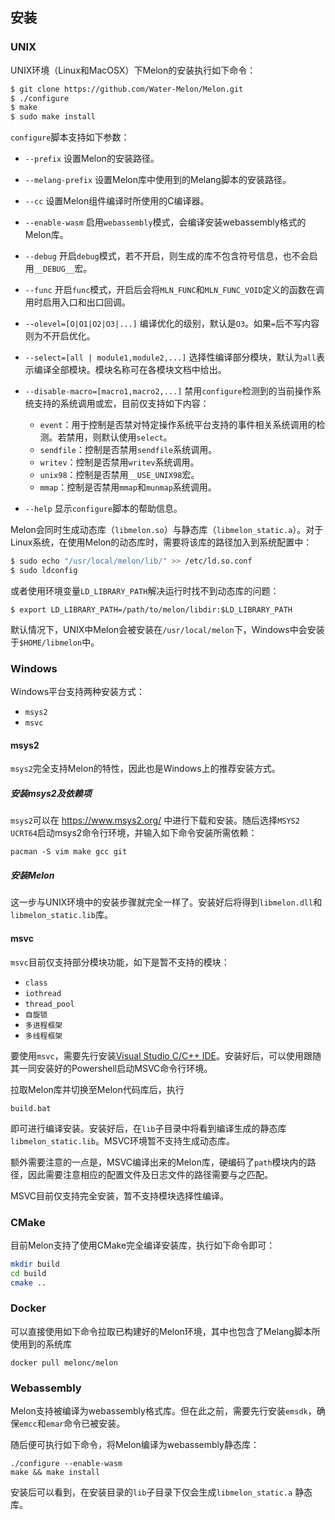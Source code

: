 ## 安装



### UNIX

UNIX环境（Linux和MacOSX）下Melon的安装执行如下命令：

```bash
$ git clone https://github.com/Water-Melon/Melon.git
$ ./configure
$ make
$ sudo make install
```

`configure`脚本支持如下参数：

- `--prefix` 设置Melon的安装路径。
- `--melang-prefix` 设置Melon库中使用到的Melang脚本的安装路径。
- `--cc` 设置Melon组件编译时所使用的C编译器。
- `--enable-wasm` 启用`webassembly`模式，会编译安装webassembly格式的Melon库。
- `--debug` 开启`debug`模式，若不开启，则生成的库不包含符号信息，也不会启用`__DEBUG__`宏。
- `--func` 开启`func`模式，开启后会将`MLN_FUNC`和`MLN_FUNC_VOID`定义的函数在调用时启用入口和出口回调。
- `--olevel=[O|O1|O2|O3|...]` 编译优化的级别，默认是`O3`。如果`=`后不写内容则为不开启优化。
- `--select=[all | module1,module2,...]` 选择性编译部分模块，默认为`all`表示编译全部模块。模块名称可在各模块文档中给出。
- `--disable-macro=[macro1,macro2,...]` 禁用`configure`检测到的当前操作系统支持的系统调用或宏，目前仅支持如下内容：
  - `event`：用于控制是否禁对特定操作系统平台支持的事件相关系统调用的检测。若禁用，则默认使用`select`。
  - `sendfile`：控制是否禁用`sendfile`系统调用。
  - `writev`：控制是否禁用`writev`系统调用。
  - `unix98`：控制是否禁用`__USE_UNIX98`宏。
  - `mmap`：控制是否禁用`mmap`和`munmap`系统调用。

- `--help` 显示`configure`脚本的帮助信息。



Melon会同时生成动态库（`libmelon.so`）与静态库（`libmelon_static.a`）。对于Linux系统，在使用Melon的动态库时，需要将该库的路径加入到系统配置中：

```bash
$ sudo echo "/usr/local/melon/lib/" >> /etc/ld.so.conf
$ sudo ldconfig
```

或者使用环境变量`LD_LIBRARY_PATH`解决运行时找不到动态库的问题：

```shell
$ export LD_LIBRARY_PATH=/path/to/melon/libdir:$LD_LIBRARY_PATH
```



默认情况下，UNIX中Melon会被安装在`/usr/local/melon`下，Windows中会安装于`$HOME/libmelon`中。



### Windows

Windows平台支持两种安装方式：

- `msys2`
- `msvc`



#### msys2

`msys2`完全支持Melon的特性，因此也是Windows上的推荐安装方式。

##### 安装msys2及依赖项

`msys2`可以在 https://www.msys2.org/ 中进行下载和安装。随后选择`MSYS2 UCRT64`启动msys2命令行环境，并输入如下命令安装所需依赖：

```
pacman -S vim make gcc git
```

##### 安装Melon

这一步与UNIX环境中的安装步骤就完全一样了。安装好后将得到`libmelon.dll`和`libmelon_static.lib`库。



#### msvc

`msvc`目前仅支持部分模块功能，如下是暂不支持的模块：

- `class`
- `iothread`
- `thread_pool`
- `自旋锁`
- `多进程框架`
- `多线程框架`

要使用`msvc`，需要先行安装[Visual Studio C/C++ IDE](https://visualstudio.microsoft.com/vs/features/cplusplus/)。安装好后，可以使用跟随其一同安装好的Powershell启动MSVC命令行环境。

拉取Melon库并切换至Melon代码库后，执行

```
build.bat
```

即可进行编译安装。安装好后，在`lib`子目录中将看到编译生成的静态库`libmelon_static.lib`。MSVC环境暂不支持生成动态库。

额外需要注意的一点是，MSVC编译出来的Melon库，硬编码了`path`模块内的路径，因此需要注意相应的配置文件及日志文件的路径需要与之匹配。

MSVC目前仅支持完全安装，暂不支持模块选择性编译。



### CMake

目前Melon支持了使用CMake完全编译安装库，执行如下命令即可：

```bash
mkdir build
cd build
cmake ..
```



### Docker

可以直接使用如下命令拉取已构建好的Melon环境，其中也包含了Melang脚本所使用到的系统库

```shell
docker pull melonc/melon
```



### Webassembly

Melon支持被编译为webassembly格式库。但在此之前，需要先行安装`emsdk`，确保`emcc`和`emar`命令已被安装。

随后便可执行如下命令，将Melon编译为webassembly静态库：

```
./configure --enable-wasm
make && make install
```

安装后可以看到，在安装目录的`lib`子目录下仅会生成`libmelon_static.a` 静态库。
